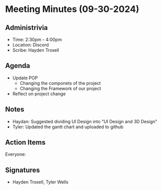 # Meeting Minutes (09-30-2024)

## Administrivia
* Time: 2:30pm - 4:00pm
* Location: Discord
* Scribe: Hayden Troxell

## Agenda
* Update POP
  * Changing the componets of the project
  * Changing the Framework of our project
* Reflect on project change

## Notes
* Haydan: Suggested dividing UI Design into "UI Design and 3D Design" 
* Tyler: Updated the gantt chart and uploaded to github

## Action Items
Everyone:


## Signatures
* Hayden Troxell, Tyler Wells


